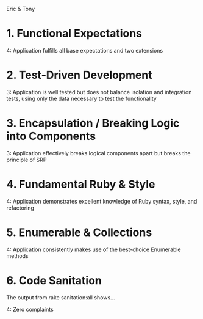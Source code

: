 Eric & Tony

# 1. Functional Expectations

4: Application fulfills all base expectations and two extensions

# 2. Test-Driven Development

3: Application is well tested but does not balance isolation and integration tests, using only the data necessary to test the functionality

# 3. Encapsulation / Breaking Logic into Components

3: Application effectively breaks logical components apart but breaks the principle of SRP

# 4. Fundamental Ruby & Style

4: Application demonstrates excellent knowledge of Ruby syntax, style, and refactoring

# 5. Enumerable & Collections

4: Application consistently makes use of the best-choice Enumerable methods

# 6. Code Sanitation

The output from rake sanitation:all shows…

4: Zero complaints
